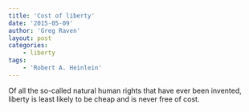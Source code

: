 ```yaml
---
title: 'Cost of liberty'
date: '2015-05-09'
author: 'Greg Raven'
layout: post
categories:
    - liberty
tags:
    - 'Robert A. Heinlein'
---
```


Of all the so-called natural human rights that have ever been invented, liberty is least likely to be cheap and is never free of cost.